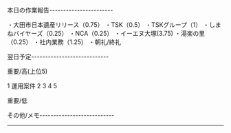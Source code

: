 本日の作業報告-----------------------

・大田市日本遺産リリース（0.75）
・TSK（0.5）
・TSKグループ（1）
・しまねバイヤーズ（0.25）
・NCA（0.25）
・イーエヌ大塚(3.75)
・湯楽の里（0.25）
・社内業務（1.25）
・朝礼/終礼

翌日予定----------------------------

重要/高(上位5)

1 運用案件
2 
3 
4 
5 

重要/低


その他/メモ---------------------------

--------------------------------------
